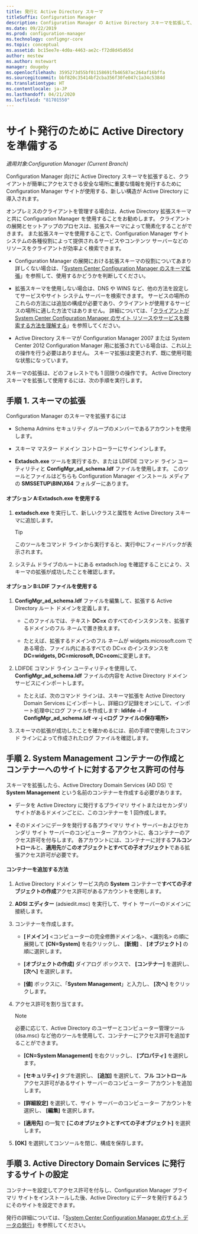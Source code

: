 ```yaml
---
title: 発行と Active Directory スキーマ
titleSuffix: Configuration Manager
description: Configuration Manager の Active Directory スキーマを拡張して、クライアントの展開と構成のプロセスを簡略化します。
ms.date: 09/22/2019
ms.prod: configuration-manager
ms.technology: configmgr-core
ms.topic: conceptual
ms.assetid: bc15ee7e-4d0a-4463-ae2c-f72d8d45d65d
author: mestew
ms.author: mstewart
manager: dougeby
ms.openlocfilehash: 3595273d55bf01158691fb46587ac264af16bffa
ms.sourcegitcommit: bbf820c35414bf2cba356f30fe047c1a34c5384d
ms.translationtype: HT
ms.contentlocale: ja-JP
ms.lasthandoff: 04/21/2020
ms.locfileid: "81701550"
---
```

# <a name="prepare-active-directory-for-site-publishing"></a>サイト発行のために Active Directory を準備する

*適用対象:Configuration Manager (Current Branch)*

Configuration Manager 向けに Active Directory スキーマを拡張すると、クライアントが簡単にアクセスできる安全な場所に重要な情報を発行するために Configuration Manager サイトが使用する、新しい構造が Active Directory に導入されます。  

オンプレミスのクライアントを管理する場合は、Active Directory 拡張スキーマと共に Configuration Manager を使用することをお勧めします。 クライアントの展開とセットアップのプロセスは、拡張スキーマによって簡素化することができます。 また拡張スキーマを使用することで、Configuration Manager サイト システムの各種役割によって提供されるサービスやコンテンツ サーバーなどのリソースをクライアントが効率よく検索できます。  

-   Configuration Manager の展開における拡張スキーマの役割についてあまり詳しくない場合は、「[System Center Configuration Manager のスキーマ拡張](../../../core/plan-design/network/schema-extensions.md)」を参照して、使用するかどうかを判断してください。  

-   拡張スキーマを使用しない場合は、DNS や WINS など、他の方法を設定してサービスやサイト システム サーバーを検索できます。 サービスの場所のこれらの方法には追加の構成が必要であり、クライアントが使用するサービスの場所に適した方法ではありません。 詳細については、「[クライアントが System Center Configuration Manager のサイト リソースやサービスを検索する方法を理解する](../../../core/plan-design/hierarchy/understand-how-clients-find-site-resources-and-services.md)」を参照してください。  

-   Active Directory スキーマが Configuration Manager 2007 または System Center 2012 Configuration Manager 用に拡張されている場合は、これ以上の操作を行う必要はありません。 スキーマ拡張は変更されず、既に使用可能な状態になっています。  

スキーマの拡張は、どのフォレストでも 1 回限りの操作です。 Active Directory スキーマを拡張して使用するには、次の手順を実行します。  

## <a name="step-1-extend-the-schema"></a>手順 1. スキーマの拡張  
Configuration Manager のスキーマを拡張するには  

-   Schema Admins セキュリティ グループのメンバーであるアカウントを使用します。  

-   スキーマ マスター ドメイン コントローラーにサインインします。  

-   **Extadsch.exe** ツールを実行するか、または LDIFDE コマンド ライン ユーティリティと **ConfigMgr_ad_schema.ldf** ファイルを使用します。 このツールとファイルはどちらも Configuration Manager インストール メディアの **SMSSETUP\BIN\X64** フォルダーにあります。  

#### <a name="option-a-use-extadschexe"></a>オプション A:Extadsch.exe を使用する  

1.  **extadsch.exe** を実行して、新しいクラスと属性を Active Directory スキーマに追加します。  

    > [!TIP]  
    >  このツールをコマンド ラインから実行すると、実行中にフィードバックが表示されます。  

2.  システム ドライブのルートにある extadsch.log を確認することにより、スキーマの拡張が成功したことを確認します。  

#### <a name="option-b-use-the-ldif-file"></a>オプション B:LDIF ファイルを使用する  

1.  **ConfigMgr_ad_schema.ldf** ファイルを編集して、拡張する Active Directory ルート ドメインを定義します。  

    -   このファイルでは、テキスト **DC=x** のすべてのインスタンスを、拡張するドメインのフル ネームで置き換えます。  

    -   たとえば、拡張するドメインのフル ネームが widgets.microsoft.com である場合、ファイル内にあるすべての DC=x のインスタンスを **DC=widgets, DC=microsoft, DC=com**に変更します。  

2.  LDIFDE コマンド ライン ユーティリティを使用して、**ConfigMgr_ad_schema.ldf** ファイルの内容を Active Directory ドメイン サービスにインポートします。  

    -   たとえば、次のコマンド ラインは、スキーマ拡張を Active Directory Domain Services にインポートし、詳細ログ記録をオンにして、インポート処理中にログ ファイルを作成します: **ldifde -i -f ConfigMgr_ad_schema.ldf -v -j &lt;ログ ファイルの保存場所\>**  

3.  スキーマの拡張が成功したことを確かめるには、前の手順で使用したコマンド ラインによって作成されたログ ファイルを確認します。  

## <a name="step-2--create-the-system-management-container-and-grant-sites-permissions-to-the-container"></a>手順 2.  System Management コンテナーの作成とコンテナーへのサイトに対するアクセス許可の付与  
 スキーマを拡張したら、Active Directory Domain Services (AD DS) で **System Management** という名前のコンテナーを作成する必要があります。  

-   データを Active Directory に発行するプライマリ サイトまたはセカンダリ サイトがあるドメインごとに、このコンテナーを 1 回作成します。  

-   そのドメインにデータを発行する各プライマリ サイト サーバーおよびセカンダリ サイト サーバーのコンピューター アカウントに、各コンテナーのアクセス許可を付与します。 各アカウントには、コンテナーに対する**フルコントロール**と、**適用先**が**このオブジェクトとすべての子オブジェクト**である拡張アクセス許可が必要です。  

#### <a name="to-add-the-container"></a>コンテナーを追加する方法  

1.  Active Directory ドメイン サービス内の **System** コンテナーで**すべての子オブジェクトの作成**アクセス許可があるアカウントを使用します。  

2.  **ADSI エディター** (adsiedit.msc) を実行して、サイト サーバーのドメインに接続します。  

3.  コンテナーを作成します。  

    -   **[ドメイン]** &lt;コンピューターの完全修飾ドメイン名\>、&lt;識別名\> の順に展開して **[CN=System]** を右クリックし、 **[新規]** 、 **[オブジェクト]** の順に選択します。  

    -   **[オブジェクトの作成]** ダイアログ ボックスで、 **[コンテナー]** を選択し、 **[次へ]** を選択します。  

    -   **[値]** ボックスに、「**System Management**」と入力し、 **[次へ]** をクリックします。  

4.  アクセス許可を割り当てます。  

    > [!NOTE]  
    >  必要に応じて、Active Directory のユーザーとコンピューター管理ツール (dsa.msc) など他のツールを使用して、コンテナーにアクセス許可を追加することができます。  

    -   **[CN=System Management]** を右クリックし、 **[プロパティ]** を選択します。  

    -   **[セキュリティ]** タブを選択し、 **[追加]** を選択して、**フル コントロール** アクセス許可があるサイト サーバーのコンピューター アカウントを追加します。  

    -   **[詳細設定]** を選択して、サイト サーバーのコンピューター アカウントを選択し、 **[編集]** を選択します。  

    -   **[適用先]** の一覧で **[このオブジェクトとすべての子オブジェクト]** を選択します。  

5.  **[OK]** を選択してコンソールを閉じ、構成を保存します。  

## <a name="step-3-set-up-sites-to-publish-to-active-directory-domain-services"></a>手順 3. Active Directory Domain Services に発行するサイトの設定  
 コンテナーを設定してアクセス許可を付与し、Configuration Manager プライマリ サイトをインストールした後、Active Directory にデータを発行するようにそのサイトを設定できます。  

 発行の詳細については、「[System Center Configuration Manager のサイト データの発行](../../../core/servers/deploy/configure/publish-site-data.md)」を参照してください。  
